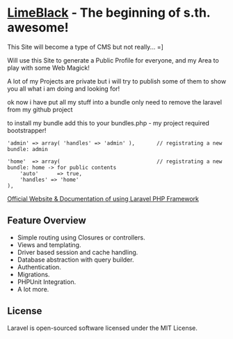 

# [LimeBlack](http://limeblack.de/) - The beginning of s.th. awesome!

This Site will become a type of CMS but not really... =]

Will use this Site to generate a Public Profile for everyone,
and my Area to play with some Web Magick!

A lot of my Projects are private but i will try to publish some of them
to show you all what i am doing and looking for!

ok now i have put all my stuff into a bundle only need to remove the laravel from my github project

to install my bundle add this to your bundles.php - my project required bootstrapper!

	'admin'	=> array( 'handles' => 'admin' ),		// registrating a new bundle: admin
	
	'home'	=> array( 								// registrating a new bundle: home -> for public contents
		'auto' 		=> true,
		'handles' => 'home'
	),	


[Official Website & Documentation of using Laravel PHP Framework](http://laravel.com)

## Feature Overview

- Simple routing using Closures or controllers.
- Views and templating.
- Driver based session and cache handling.
- Database abstraction with query builder.
- Authentication.
- Migrations.
- PHPUnit Integration.
- A lot more.


## License

Laravel is open-sourced software licensed under the MIT License.
